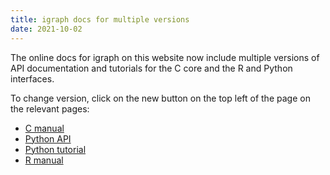 ```yaml
---
title: igraph docs for multiple versions
date: 2021-10-02
---
```


The online docs for igraph on this website now include multiple versions of API documentation and tutorials for the C core and the R and Python interfaces.

To change version, click on the new button on the top left of the page on the relevant pages:
- [C manual](/c/html/0.9.4/index.html)
- [Python API](/python/api/0.9.6/index.html)
- [Python tutorial](/python/tutorial/0.9.6/index.html)
- [R manual](/r/html/1.2.6/index.html)
